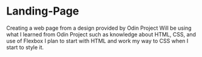 # Landing-Page
Creating a web page from a design provided by Odin Project
Will be using what I learned from Odin Project such as knowledge about HTML, CSS, and use of Flexbox
I plan to start with HTML and work my way to CSS when I start to style it.